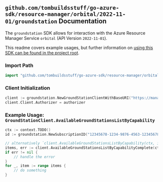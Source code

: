 
## `github.com/tombuildsstuff/go-azure-sdk/resource-manager/orbital/2022-11-01/groundstation` Documentation

The `groundstation` SDK allows for interaction with the Azure Resource Manager Service `orbital` (API Version `2022-11-01`).

This readme covers example usages, but further information on [using this SDK can be found in the project root](https://github.com/tombuildsstuff/go-azure-sdk/tree/main/docs).

### Import Path

```go
import "github.com/tombuildsstuff/go-azure-sdk/resource-manager/orbital/2022-11-01/groundstation"
```


### Client Initialization

```go
client := groundstation.NewGroundStationClientWithBaseURI("https://management.azure.com")
client.Client.Authorizer = authorizer
```


### Example Usage: `GroundStationClient.AvailableGroundStationsListByCapability`

```go
ctx := context.TODO()
id := groundstation.NewSubscriptionID("12345678-1234-9876-4563-123456789012")

// alternatively `client.AvailableGroundStationsListByCapability(ctx, id, groundstation.DefaultAvailableGroundStationsListByCapabilityOperationOptions())` can be used to do batched pagination
items, err := client.AvailableGroundStationsListByCapabilityComplete(ctx, id, groundstation.DefaultAvailableGroundStationsListByCapabilityOperationOptions())
if err != nil {
	// handle the error
}
for _, item := range items {
	// do something
}
```
